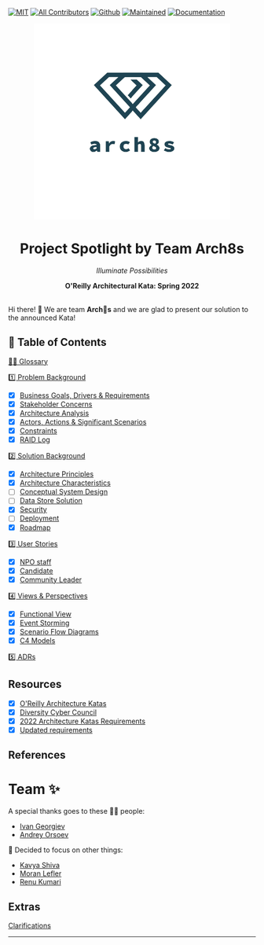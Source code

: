 [![MIT](https://img.shields.io/badge/License-MIT-orange)](LICENSE)
[![All Contributors](https://img.shields.io/badge/All_Contributors-2-orange.svg)](#team-)
[![Github](https://img.shields.io/badge/Github-arch8s/spring_2022-orange)](https://github.com/arch8s/spring-2022)
[![Maintained](https://img.shields.io/badge/Maintained-yes-orange)](https://github.com/arch8s/spring-2022)
[![Documentation](https://img.shields.io/badge/Documentation-in_progress-orange)](https://github.com/arch8s/spring-2022)

<div style="text-align: center">
  <img src="assets/images/arch8s.png" alt="Arch8s"/>
  <h1>Project <strong>Spotlight</strong> by Team <strong>Arch8s</strong></h1>
  <p><i>Illuminate Possibilities</i></p>
  <b>O'Reilly Architectural Kata: Spring 2022</b>  
</div>

<br />

Hi there! 👋 We are team <b title="Archistratigs">Arch🎱s</b> and we are glad to present our solution to the announced Kata!

## 📖 Table of Contents

[🧑‍🚀 Glossary](Glossary.md)

[1️⃣ Problem Background](1.Problem/README.md)

- [x]  [Business Goals, Drivers & Requirements](1.Problem/1.1.BusinessGoalsDriversAndRequirements.md)
- [x]  [Stakeholder Concerns](1.Problem/1.2.StakeholderConcerns.md)
- [x]  [Architecture Analysis](1.Problem/1.3.ArchitectureAnalysis.md)
- [x]  [Actors, Actions & Significant Scenarios](1.Problem/1.4.ActorsActionsAndSignificantScenarios.md)
- [x]  [Constraints](1.Problem/1.5.Constraints.md)
- [x]  [RAID Log](1.Problem/1.6.RAID.md)

[2️⃣ Solution Background](2.Solution/README.md)

- [x]  [Architecture Principles](2.Solution/2.1.ArchitecturePrinciples.md)
- [x]  [Architecture Characteristics](2.Solution/2.2.ArchitectureCharacteristics.md)
- [ ]  [Conceptual System Design](2.Solution/2.3.Conceptual.md)
- [ ]  [Data Store Solution](2.Solution/2.4.DataStore.md)
- [x]  [Security](2.Solution/2.5.Security.md)
- [ ]  [Deployment](2.Solution/2.7.Deployment.md)
- [x]  [Roadmap](2.Solution/2.8.Roadmap.md)

[3️⃣ User Stories](3.UserStories/README.md)

- [x]  [NPO staff](3.UserStories/NPO.md)
- [x]  [Candidate](3.UserStories/Candidate.md)
- [x]  [Community Leader](3.UserStories/CommunityLeader.md)

[4️⃣ Views & Perspectives](4.Views/README.md)

- [x]  [Functional View](4.Views/4.1.FunctionalView/README.md)
- [x]  [Event Storming](4.Views/4.2.EventStorming/README.md)
- [x]  [Scenario Flow Diagrams](4.Views/4.3.Scenarios/README.md)
- [x]  [C4 Models](4.Views/4.4.C4Models/README.md)

[5️⃣ ADRs](5.ADRs/README.md)

## Resources <a href='#' id='resources'></a>

- [x]  [O'Reilly Architecture Katas](https://learning.oreilly.com/featured/architectural-katas/)
- [x]  [Diversity Cyber Council](https://www.diversitycybercouncil.com/)
- [x]  [2022 Architecture Katas Requirements](assets/docs/diversitycybercouncilkatarequirements20221653334648065.pdf)
- [x]  [Updated requirements](https://docs.google.com/document/d/1XjEpcGJ87xYg1eWN9eE0_tH7te5HcVAgPvoONLHY4qQ/edit?usp=sharing)

## References

# Team ✨

A special thanks goes to these 🏋🏻 people:

- [Ivan Georgiev](https://www.linkedin.com/in/ivan-georgiev-859b219/)
- [Andrey Orsoev](https://www.linkedin.com/in/andreyorsoev)

🏃 Decided to focus on other things:

- [Kavya Shiva](https://www.linkedin.com/in/kavyashiva)
- [Moran Lefler](https://www.linkedin.com/in/moranlefler/)
- [Renu Kumari](https://www.linkedin.com/in/renu-kumari-827b8293/)

## Extras

[Clarifications](Clarifications.md)

---
